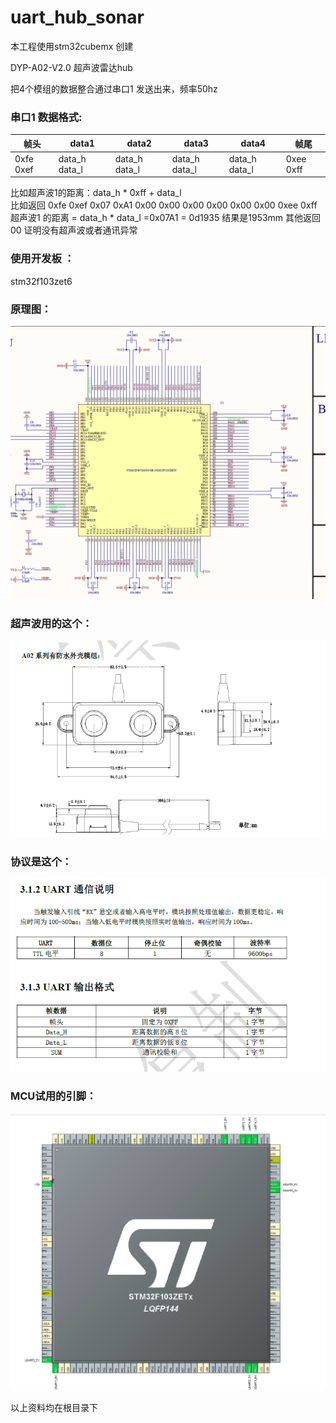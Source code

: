 # uart_hub_sonar

本工程使用stm32cubemx 创建

DYP-A02-V2.0 超声波雷达hub



把4个模组的数据整合通过串口1 发送出来，频率50hz



### **串口1 数据格式:**

| 帧头      | data1         | data2         | data3         | data4         | 帧尾      |
| --------- | ------------- | ------------- | ------------- | ------------- | --------- |
| 0xfe 0xef | data_h data_l | data_h data_l | data_h data_l | data_h data_l | 0xee 0xff |

比如超声波1的距离：data_h * 0xff + data_l  
 比如返回 0xfe 0xef 0x07 0xA1 0x00 0x00 0x00 0x00 0x00 0x00 0xee 0xff
 超声波1 的距离 = data_h * data_l =0x07A1  = 0d1935 结果是1953mm
 其他返回00 证明没有超声波或者通讯异常

### **使用开发板 ：**

stm32f103zet6

### **原理图：**

![1584437786661](https://github.com/jinmenglei/uart_hub_sonar/blob/master/res/1584437786661.png)

### **超声波用的这个：**

![1584437593984](https://github.com/jinmenglei/uart_hub_sonar/blob/master/res/1584437593984.png)

### **协议是这个：**

![1584437650467](https://github.com/jinmenglei/uart_hub_sonar/blob/master/res/1584437650467.png)

### **MCU试用的引脚：**

![1584437923255](https://github.com/jinmenglei/uart_hub_sonar/blob/master/res/1584437923255.png)

以上资料均在根目录下
